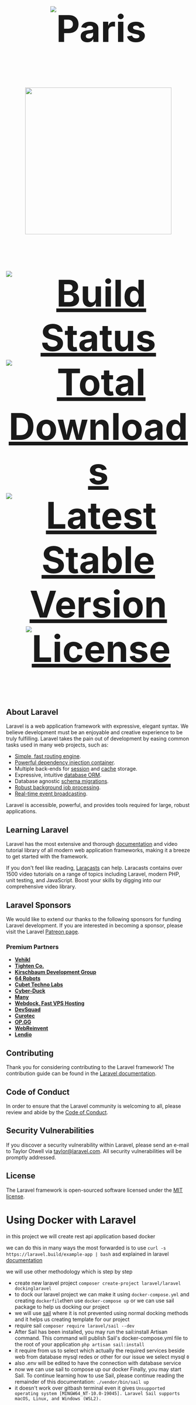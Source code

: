 <h1 style="font-size:100px; text-align: center"  Step By Step Laravel API and Docker </h1>
 <img src="https://user-images.githubusercontent.com/43582900/220145262-be67808d-fd31-444f-ab83-695931de7a29.png" alt="Paris" class="center"> 

<p align="center"><a href="https://laravel.com" target="_blank"><img src="https://raw.githubusercontent.com/laravel/art/master/logo-lockup/5%20SVG/2%20CMYK/1%20Full%20Color/laravel-logolockup-cmyk-red.svg" width="400"></a></p>

<p align="center">
<a href="https://travis-ci.org/laravel/framework"><img src="https://travis-ci.org/laravel/framework.svg" alt="Build Status"></a>
<a href="https://packagist.org/packages/laravel/framework"><img src="https://img.shields.io/packagist/dt/laravel/framework" alt="Total Downloads"></a>
<a href="https://packagist.org/packages/laravel/framework"><img src="https://img.shields.io/packagist/v/laravel/framework" alt="Latest Stable Version"></a>
<a href="https://packagist.org/packages/laravel/framework"><img src="https://img.shields.io/packagist/l/laravel/framework" alt="License"></a>
</p>

## About Laravel

Laravel is a web application framework with expressive, elegant syntax. We believe development must be an enjoyable and creative experience to be truly fulfilling. Laravel takes the pain out of development by easing common tasks used in many web projects, such as:

- [Simple, fast routing engine](https://laravel.com/docs/routing).
- [Powerful dependency injection container](https://laravel.com/docs/container).
- Multiple back-ends for [session](https://laravel.com/docs/session) and [cache](https://laravel.com/docs/cache) storage.
- Expressive, intuitive [database ORM](https://laravel.com/docs/eloquent).
- Database agnostic [schema migrations](https://laravel.com/docs/migrations).
- [Robust background job processing](https://laravel.com/docs/queues).
- [Real-time event broadcasting](https://laravel.com/docs/broadcasting).

Laravel is accessible, powerful, and provides tools required for large, robust applications.

## Learning Laravel

Laravel has the most extensive and thorough [documentation](https://laravel.com/docs) and video tutorial library of all modern web application frameworks, making it a breeze to get started with the framework.

If you don't feel like reading, [Laracasts](https://laracasts.com) can help. Laracasts contains over 1500 video tutorials on a range of topics including Laravel, modern PHP, unit testing, and JavaScript. Boost your skills by digging into our comprehensive video library.

## Laravel Sponsors

We would like to extend our thanks to the following sponsors for funding Laravel development. If you are interested in becoming a sponsor, please visit the Laravel [Patreon page](https://patreon.com/taylorotwell).

### Premium Partners

- **[Vehikl](https://vehikl.com/)**
- **[Tighten Co.](https://tighten.co)**
- **[Kirschbaum Development Group](https://kirschbaumdevelopment.com)**
- **[64 Robots](https://64robots.com)**
- **[Cubet Techno Labs](https://cubettech.com)**
- **[Cyber-Duck](https://cyber-duck.co.uk)**
- **[Many](https://www.many.co.uk)**
- **[Webdock, Fast VPS Hosting](https://www.webdock.io/en)**
- **[DevSquad](https://devsquad.com)**
- **[Curotec](https://www.curotec.com/services/technologies/laravel/)**
- **[OP.GG](https://op.gg)**
- **[WebReinvent](https://webreinvent.com/?utm_source=laravel&utm_medium=github&utm_campaign=patreon-sponsors)**
- **[Lendio](https://lendio.com)**

## Contributing

Thank you for considering contributing to the Laravel framework! The contribution guide can be found in the [Laravel documentation](https://laravel.com/docs/contributions).

## Code of Conduct

In order to ensure that the Laravel community is welcoming to all, please review and abide by the [Code of Conduct](https://laravel.com/docs/contributions#code-of-conduct).

## Security Vulnerabilities

If you discover a security vulnerability within Laravel, please send an e-mail to Taylor Otwell via [taylor@laravel.com](mailto:taylor@laravel.com). All security vulnerabilities will be promptly addressed.

## License

The Laravel framework is open-sourced software licensed under the [MIT license](https://opensource.org/licenses/MIT).


# Using Docker with Laravel
in this project we will create rest api application based docker

we can do this in many ways the most forwarded is to use `curl -s https://laravel.build/example-app | bash` asd explained in laravel [documentation](https://laravel.com/docs/9.x/installation#laravel-and-docker)

we  will use other methodology which is step by step

- create new laravel project `composer create-project laravel/laravel dockinglaravel`
- to dock our laravel project we can make it using `docker-compose.yml` and creating `dockerfile`then use `docker-compose up` or we can use sail package to help us docking our project
- we will use [sail](https://laravel.com/docs/9.x/sail) where it is not prevented using normal docking methods and it helps us creating template for our project 
- require sail `composer require laravel/sail --dev`
- After Sail has been installed, you may run the sail:install Artisan command. This command will publish Sail's docker-compose.yml file to the root of your application `php artisan sail:install`
- it require from us to select which actually the required services beside web from database mysql redes or other for our issue we select mysql `0`
- also .env will be edited to have the connection with database service
- now we can use sail to compose up our docker Finally, you may start Sail. To continue learning how to use Sail, please continue reading the remainder of this documentation: `./vendor/bin/sail up`
- it doesn't work over gitbash terminal even it gives `Unsupported operating system [MINGW64_NT-10.0-19045]. Laravel Sail supports macOS, Linux, and Windows (WSL2).`
# important for sail on windows
- to solve this problem we can install ubuntu inside windows as wsl from microsoft store 
- the only  issue is that we have to use ubuntu terminal 
- from terminal after installing ubuntu `ubuntu2204`

other problem is that the path of terminal is not the seen our project

- the solution is to `pwd and ls` to configure where are we then return to the root then enter the hard disk `mnt` to reach to our project directory as shown
```sh
cd ../../
cd mnt/c/wamp/www/dockinglaravel/
./vendor/bin/sail up
```

after sailing up we got the third problem `Attaching to dockinglaravel-laravel.test-1, dockinglaravel-mysql-1 Error response from daemon: Ports are not available: exposing port TCP 0.0.0.0:3306 -> 0.0.0.0:0: listen tcp 0.0.0.0:3306: bind: Only one usage of each socket address (protocol/network address/port) is normally permitted.`

- the solution is to change this port from 3306 to 3307 in `env` and `docker-compose.yml`

# important note
- from this point and previous points we will work on ubuntu terminal

# complete the project
- solving to open the browser we can't use `0.0.0.0:80` link redirection from terminal but instead use `localhost:80` instead 
- second when we open the browser to our site we found error need of key generation
- we can solve this issue by `php artisan key:generate`

# [DevContainer](https://docs.github.com/en/codespaces/setting-up-your-project-for-codespaces/adding-a-dev-container-configuration/introduction-to-dev-containers) 
-If you would like to develop within a Devcontainer, you may provide the `--devcontainer` option to the sail:install command. The `--devcontainer` option will instruct the sail:install command to publish a default .devcontainer/devcontainer.json file to the root of your application:`php artisan sail:install --devcontainer`
- but what is `Devcontainer` it is a container for development environment for more reading [DevContainer](https://docs.github.com/en/codespaces/setting-up-your-project-for-codespaces/adding-a-dev-container-configuration/introduction-to-dev-containers)

# FOrget service and want to add
`php artisan sail:add` and select the service then publish

# Configuring A Shell Alias
However, instead of repeatedly typing vendor/bin/sail to execute Sail commands, you may wish to configure a shell alias that allows you to execute Sail's commands more easily:`alias sail='[ -f sail ] && sh sail || sh vendor/bin/sail'` To make sure this is always available, you may add this to your shell configuration file in your home directory, such as ~/.zshrc or ~/.bashrc, and then restart your shell.

Once the shell alias has been configured, you may execute Sail commands by simply typing sail. The remainder of this documentation's examples will assume that you have configured this alias: `sail up`

so now ctrl c  to shut down sail in ubuntu terminal then in ubuntu search in home files for `~/.bashrc` and add this line `alias sail='[ -f sail ] && sh sail || sh vendor/bin/sail'`

this can't be found in home by `ls` but you can find it by `ls -al` to see hidden files

```sh
vim .bashrc
```

add by insert button

```sh
alias sail='[ -f sail ] && sh sail || sh vendor/bin/sail'
```

use esc then `:wq` to save and write then `exit` 
- may need to start terminal many time till see the docker may also needs docker desktop to be up and ruining 
- now we can use `sail up` instead of `vendor/bin/sail`
- To start all of the Docker containers in the background, you may start Sail in "detached" mode: `sail up -d`
- To stop all of the containers, you may simply press Control + C to stop the container's execution. Or, if the containers are running in the background, you may use the stop command: `sail stop`

# [Executing Commands](https://laravel.com/docs/9.x/sail)

- When using Laravel Sail, your application is executing within a Docker container and is isolated from your local computer. However, Sail provides a convenient way to run various commands against your application such as arbitrary PHP commands, Artisan commands, Composer commands, and Node / NPM commands.
- When reading the Laravel documentation, you will often see references to Composer, Artisan, and Node / NPM commands that do not reference Sail. Those examples assume that these tools are installed on your local computer. If you are using Sail for your local Laravel development environment, you should execute those commands using Sail:`sail artisan queue:work` instead of `php artisan queue:work` the onlu defference is that when using sail we use php on our isolated container while in the typical case we use our php on our machine
- to check the php version we often need to open and sail up in ubuntu terminal and do not forget the path `cd ../../mnt/c/wamp/www/dockinglaravel/` then and keep docker desktop opened and if not work `exit` and open the terminal again where it sometimes needs restart and `exit` in our terminal may permit this. then in other terminal use `sail php --version` to check the docker php version 
- to execute `composer` command to add package in our project docker we can prefix the composer command by `sail` such as `sail composer require laravel/sanctum`

# for more sail commands and more information [read more](https://laravel.com/docs/9.x/sail)
- we can also write `sail` in our terminal to see sail commands that we can use where sail will detect the environment which in our case is laravell and write the helper commands
```sh
mostafa@DESKTOP-4OCKN06:/mnt/c/wamp/www/dockinglaravel$ sail
Laravel Sail

Usage:
  sail COMMAND [options] [arguments]

Unknown commands are passed to the docker-compose binary.

docker-compose Commands:
  sail up        Start the application
  sail up -d     Start the application in the background
  sail stop      Stop the application
  sail restart   Restart the application
  sail ps        Display the status of all containers

Artisan Commands:
  sail artisan ...          Run an Artisan command
  sail artisan queue:work

PHP Commands:
  sail php ...   Run a snippet of PHP code
  sail php -v

Composer Commands:
  sail composer ...                       Run a Composer command
  sail composer require laravel/sanctum

Node Commands:
  sail node ...         Run a Node command
  sail node --version

NPM Commands:
  sail npm ...        Run a npm command
  sail npx            Run a npx command
  sail npm run prod

Yarn Commands:
  sail yarn ...        Run a Yarn command
  sail yarn run prod

Database Commands:
  sail mysql     Start a MySQL CLI session within the 'mysql' container
  sail mariadb   Start a MySQL CLI session within the 'mariadb' container
  sail psql      Start a PostgreSQL CLI session within the 'pgsql' container
  sail redis     Start a Redis CLI session within the 'redis' container

Debugging:
  sail debug ...          Run an Artisan command in debug mode
  sail debug queue:work

Running Tests:
  sail test          Run the PHPUnit tests via the Artisan test command
  sail phpunit ...   Run PHPUnit
  sail pest ...      Run Pest
  sail pint ...      Run Pint
  sail dusk          Run the Dusk tests (Requires the laravel/dusk package)
  sail dusk:fails    Re-run previously failed Dusk tests (Requires the laravel/dusk package)

Container CLI:
  sail shell        Start a shell session within the application container
  sail bash         Alias for 'sail shell'
  sail root-shell   Start a root shell session within the application container
  sail root-bash    Alias for 'sail root-shell'
  sail tinker       Start a new Laravel Tinker session

Sharing:
  sail share   Share the application publicly via a temporary URL

Binaries:
  sail bin ...   Run Composer binary scripts from the vendor/bin directory

Customization:
  sail artisan sail:publish   Publish the Sail configuration files
  sail build --no-cache       Rebuild all of the Sail containers
mostafa@DESKTOP-4OCKN06:/mnt/c/wamp/www/dockinglaravel$
```
# Now after we prepared our docker lets start the API app
- create model controller faker and migration in one step for Customer `php artisan make:model Customer --all`
- the previous line will make it by the power of our local machine php and according to its version while to use the docker php we have to use `sail artisan make:model Customer --all`
- the result
```sh
mostafa@DESKTOP-4OCKN06:/mnt/c/wamp/www/dockinglaravel$ sail artisan make:model Customer --all
Model created successfully.
Factory created successfully.
Created Migration: 2023_02_18_121629_create_customers_table
Seeder created successfully.
Request created successfully.
Request created successfully.
Controller created successfully.
Policy created successfully.
mostafa@DESKTOP-4OCKN06:/mnt/c/wamp/www/dockinglaravel$ 
```
- we can do the same for Invoice
- create hasmany invoices in model
- create customer belongsto invoice in Customer model
- edit migration customer
- edit migration invoice
- edit factory  customer
- edit factory invoice
- edit seeder  customer
- edit database seeder call
```sh
$this->call([
            CustomerSeeder::class,
        ]);
```
# important notes related to mysql service sticking

|problem|cause|solution|
|--|--|--|
|the problem is that docker is not running|docker desktop is not running|start it and permanent solution it to make it start with windows|
|sail is not located|our current directory is not the project|cd ../../mnt/c/wamp/www/dockinglaravel/|
|migration failed connection failed|port 3306 is busy|we tried many solutions first change the port in `docker-compose.yml` and it `does not work` the `solution was` to remove mysql installation and use only wamp services on other port except 3306 and for avoiding any interfere we exit wamp but keep it installed for other undocked projects|
sail down --rmi all -v

# return back to project
- we migrate the data and importing seeds `sail artisan migrate --seed`
- editing typo error in customer faker
# developing api
- it is recommended to have multiple versions where old users use 
- create folder api
- create folder v1 for version 1
- editing the name spaces and paths according to our changes in voice and customer controller 
- create the rout in api.php in route 
- solving error as we use `'namespace'=>'App\Http\Controllers\Api\V1'` we shouldn't use controllers as import
- the convention of api json is camel case
- removing created at and updated at Extra Fields from model
- authentication also is required
- laravel gives us something called resource that allow us to transform an eloquent model to api json `sail artisan make:resource V1\customerResource` with two notes first sail can be replaced by `php` for normal projects withouts dockers. second we add `V1\` where it might be later changes for deferent versions
# note for me ubuntu pw is my normal pw
- solving error `sail artisan make:resource V1\customerResource` work for windows createing folder V1 and inside it create the file while in ubuntu it will not work right so instead we use `sail artisan make:resource V1/customerResource` with path or back slash 
- lets first implement our customer show method 
- now if we add `\id` to our link we get the customer data 
```sh
public function show(Customer $customer)
    {
        return $customer;
    }
```
- it is so simple when we pindling customer not id in our controller
- when we use our resource to return certain item/items check the CustomerResource change
```sh
 return [
            'id'=>$this->id,
        ];
```
- and use it in our show method 
```sh
  public function show(Customer $customer)
    {
        // return $customer;
        return new customerResource($customer);
    }
```
- so we filtered or change the data to the way we need through resource conversions
- editing other resource field as the figure we want it 
- we are explicitly put data in the shape we want and filter iit and this is the purpose of the resource
- same way we will create anther resource for index method `sail artisan make:resource V1/customerCollection` note that we replaced `Resource` with `Collection` where it is specific to deal with collection of objects/things
- thanks to auto add that if not exist we need to import use of class
- in controller 
```sh
 public function index()
    {
        // return Customer::all();
        return new customerCollection(Customer::all());
    }
```
- now if we checked our index link we will find that without defining the fields as we did for resource it is already flittered and converted and that is because it inherits its array from resource for the same controller model `class customerCollection extends ResourceCollection`
as we can see in customer collections it extends resource so we begin with the resource and it extends collection
- actually and by default if we just instead of `all` call `paginate` collection insert pagination 
- now in our browser we will find that we got theses new data for pagination
```sh
links	
    first	"http://localhost/api/v1/customers?page=1"
    last	"http://localhost/api/v1/customers?page=16"
    prev	null
    next	"http://localhost/api/v1/customers?page=2"
meta	
    current_page	1
    from	1
    last_page	16
links	
    0	
    url	null
    label	"&laquo; Previous"
    active	false
    1	
    url	"http://localhost/api/v1/customers?page=1"
    label	"1"
    active	true
    2	
    url	"http://localhost/api/v1/customers?page=2"
    label	"2"
    active	false
    3	
    url	"http://localhost/api/v1/customers?page=3"
    label	"3"
    active	false
    .
    .
    .
```
- so now in the link of our browser if we require page number 2 for example just call one of the allowed links `http://localhost/api/v1/customers?page=2`
- do the same thing resources and collection for invoice

# Now Lets use dynamic data /queries and Data filtering
# Step by Step Search and Adapt eloquent Query
- first of all lets understand what is the issue what is the objective
- In Api the url reading is an important issue it is not just routing to place but must be interpreted to handel the required data in order to forward the request represented in url to get the accurate data required
- taking link for search as an example and see how to transform it such as `http://localhost/api/v1/customers?postalCode[gt]=30000&type[%27eq%27]=I`
- the interpretation of this link as follows -> it is required to search for customers that has `postalCode` `greater than` `30000` and with `type` of `I` where `&` is used to add another filter on data and there is no or but for or we have to custom our request
- Search deferent from index and show
- how to parse and make system understand the request and how laravel helps in that issue
- we should do it in index function after defining a filter query that if it is none it just return all as the default of index and if not null return the the research filter after we transform it.
- create folder for services then create folder V1
- create file `CustomerQuery` class 
- this class should interpret the link and transform it to query argument `[['column','operator','value']]`
- array inside array where it will be collection
- class should contains `protected $safeParms` that contains in its key the field required and its value the `['eq']` or other required operator
class should also contains `columnMap` to map fields that has deferent names than in database and adjusted to match api conventions such as `postalCode` to `postal_code` 
- as we have mapper for columns with deferent names we should have mapper to map the value of the parameters for example`eq` to `=`
- finally with the help of these parameter key and value and its interpreters  mappers we can create transform  function
- the objective of transform function is to loop over our saved parameters keys -values and when it finds match uses the interpreters mappers to generate eloquent `column/field operator, and value`
- inside the loop searching for match inside the request to key and value in saved parameters if not found `continue` to skip and begin by other key and value that requires also another loop to loop inside the request then map all where argument and add it in the container array to contain all where in arrays to be executed by where array eloquent check the code
```sh
<?php
namespace App\Services\V1;
use Illuminate\Http\Request;
class CustomerQuery{
    protected $safeParms=[
        'name'=>['eq'],
        'type'=>['eq'],
        'email'=>['eq'],
        'address'=>['eq'],
        'city'=>['eq'],
        'state'=>['eq'],
        'postalCode'=>['eq','gt','lt'],
    ];
    protected $columnMap=[
        'postalCode'=>'postal_code',
    ];
    protected $operatorMap=[
        'eq'=>'=',
        'gt'=>'>',
        'gte'=>'>=',
        'lt'=>'<',
        'lt'=>'<=',
    ];
    public function transform(Request $request){
        $eloQuery=[];
        foreach($this->safeParms as $parm=>$operators){
            $query=$request->query($parm);
            if(!isset($query)){
                continue;
            }
            $column= $this->columnMap[$parm]??$parm;
            foreach($operators as $operator){
                if(isset($query[$operator])){
                    $eloQuery[]=[$column, $this->operatorMap[$operator],$query[$operator]];
                }
            }
        }

        return $eloQuery;
    }
}
```
- that is just example that means we have to adapt it by the same way to other requests shape 
- inside the controller index function we have to call the transform function check the code
```sh
 public function index(Request $request)
    {
        // return Customer::all();
        $filter = new CustomerQuery();
        $queryItems=$filter->transform($request); //[['column','operator','value']]
        if(count($queryItems)==0){
            return new customerCollection(Customer::paginate());
        }else{
            return new customerCollection(Customer::where($queryItems)->paginate());
        }

    }
```
- now we created a class that can implement a filter on a result
- we want to implement a class that not just can implement a filter for any other model such as invoice
- to make it globally lets first rename `Services` to `Filters` to not interfere with other services where services issues is not just filtering
- edit the path in controller and nameSpace in Customer Query
- we need a basic class to be extended for all query filter classes
- change the name of the class to customer filter
- note we can use `facade` or service to inject our filter base class in order to not insensate an object of the class ` $filter = new CustomerFilter();` but let it later 
- creating invoice filter take care no need for transform function where it is same in all and exists from extended ApiFilter
- add the same logics as in customer index function to invoice index function with the nesseceraly changes
- we can test it by the link `localhost/api/v1/invoices?status[ne]=P&amount[gte]=1000` will return invoices greater than 1000 and paid
- small error exists that when use the pagination filter not work where the auto generated link from pagination option is not contains the filter effect
- and to fix that we need to attach or append that return with the request query so we use this code 
```sh
public function index(Request $request)
    {
        $filter = new InvoiceFilter();
        $queryItems=$filter->transform($request); //[['column','operator','value']]
        if(count($queryItems)==0){
            return new InvoiceCollection(Invoice::paginate());
        }else{
            $invoices = Invoice::where($queryItems)->paginate();
            return new InvoiceCollection($invoices->appends($request->query()));
        }
    }
```
- instead of that code
```sh
public function index(Request $request)
    {
        $filter = new InvoiceFilter();
        $queryItems=$filter->transform($request); //[['column','operator','value']]
        if(count($queryItems)==0){
            return new InvoiceCollection(Invoice::paginate());
        }else{
            return new InvoiceCollection(Invoice::where($queryItems)->paginate());
        }
    }
```
- so the link will be 1url	`"http://localhost/api/v1/invoices?status%5Bne%5D=P&amount%5Bgte%5D=1000&page=10"` instead of  `url	"http://localhost/api/v1/invoices?page=10"`
- fix the bug in customer also
- so the links will be edit to be `url	"http://localhost/api/v1/customers?postalCode%5Bgt%5D=30000&type%5B%27eq%27%5D=I&page=3"` instead of `url	"http://localhost/api/v1/customers?page=3"`
# How to include data such as Customers with their Invoices
